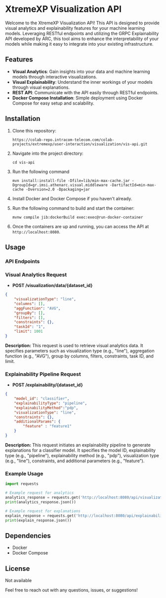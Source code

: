 # XtremeXP Visualization API

Welcome to the XtremeXP Visualization API! This API is designed to provide visual analytics and explainability features for your machine learning models. Leveraging RESTful endpoints and utilizing the GRPC Explainability API developed by ARC, this tool aims to enhance the interpretability of your models while making it easy to integrate into your existing infrastructure.

## Features

- **Visual Analytics**: Gain insights into your data and machine learning models through interactive visualizations.
- **Visual Explainability**: Understand the inner workings of your models through visual explanations.
- **REST API**: Communicate with the API easily through RESTful endpoints.
- **Docker Compose Installation**: Simple deployment using Docker Compose for easy setup and scalability.

## Installation

1. Clone this repository:

    ```
   https://colab-repo.intracom-telecom.com/colab-projects/extremexp/user-interaction/visualization/vis-api.git
    ```

2. Navigate into the project directory:

    ```
    cd vis-api
    ```

3. Run the following command

    ```
    mvn install:install-file -Dfile=lib/min-max-cache.jar -DgroupId=gr.imsi.athenarc.visual.middleware -DartifactId=min-max-cache -Dversion=2.0 -Dpackaging=jar
    ```

3. Install Docker and Docker Compose if you haven't already.

4. Run the following command to build and start the container:

    ```
    mvnw compile jib:dockerBuild exec:exec@run-docker-container
    ```

5. Once the containers are up and running, you can access the API at `http://localhost:8080`.

## Usage

### API Endpoints

### Visual Analytics Request

- **POST /visualization/data/{dataset_id}**

```json
{
    "visualizationType": "line",
    "columns": [],
    "aggFunction": "AVG",
    "groupBy": [],
    "filters": [],
    "constraints": {},
    "taskId": "1",
    "limit": 1001
}
```
**Description:**
This request is used to retrieve visual analytics data. It specifies parameters such as visualization type (e.g., "line"), aggregation function (e.g., "AVG"), group by columns, filters, constraints, task ID, and limit.


### Explainability Pipeline Request

- **POST /explainability/{dataset_id}**

```json
{
    "model_id": "classifier",
    "explainabilityType": "pipeline",
    "explainabilityMethod":"pdp",
    "visualizationType": "line",
    "constraints": {},
    "additionalParams": {
        "feature" : "feature1"
    }
}
```

**Description:**
This request initiates an explainability pipeline to generate explanations for a classifier model. It specifies the model ID, explainability type (e.g., "pipeline"), explainability method (e.g., "pdp"), visualization type (e.g., "line"), constraints, and additional parameters (e.g., "feature").

### Example Usage

```python
import requests

# Example request for analytics
analytics_response = requests.get('http://localhost:8080/api/visualization/data/i2cat_desktop_features')
print(analytics_response.json())

# Example request for explanations
explain_response = requests.get('http://localhost:8080/api/explainability/i2cat_desktop_features')
print(explain_response.json())
```

## Dependencies

- Docker
- Docker Compose

## License
Not available

Feel free to reach out with any questions, issues, or suggestions!